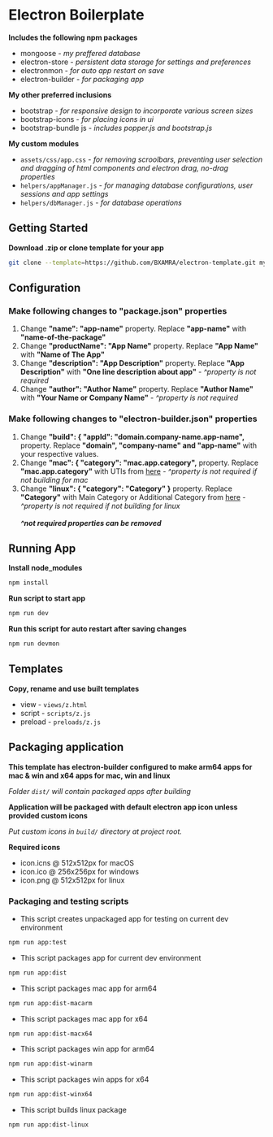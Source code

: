 # Electron Boilerplate
**Includes the following npm packages**
- mongoose - *my preffered database*
- electron-store - *persistent data storage for settings and preferences*
- electronmon - *for auto app restart on save*
- electron-builder - *for packaging app*

**My other preferred inclusions**
- bootstrap - *for responsive design to incorporate various screen sizes*
- bootstrap-icons - *for placing icons in ui*
- bootstrap-bundle js - *includes popper.js and bootstrap.js*

**My custom modules**
- `assets/css/app.css` - *for removing scroolbars, preventing user selection and dragging of html components and electron drag, no-drag properties*
- `helpers/appManager.js` - *for managing database configurations, user sessions and app settings*
- `helpers/dbManager.js` - *for database operations*

## Getting Started
**Download .zip or clone template for your app**
```bash
git clone --template=https://github.com/BXAMRA/electron-template.git my-app
```

## Configuration
### Make following changes to "package.json" properties
1. Change **"name": "app-name"** property. Replace **"app-name"** with **"name-of-the-package"**
2. Change **"productName": "App Name"** property. Replace **"App Name"** with **"Name of The App"**
3. Change **"description": "App Description"** property. Replace **"App Description"** with **"One line description about app"** *- ^property is not required*
4. Change **"author": "Author Name"** property. Replace **"Author Name"** with **"Your Name or Company Name"** *- ^property is not required*

### Make following changes to "electron-builder.json" properties
1. Change **"build": { "appId": "domain.company-name.app-name",** property. Replace **"domain", "company-name" and "app-name"** with your respective values.
2. Change **"mac": { "category": "mac.app.category",** property. Replace **"mac.app.category"** with UTIs from [here](https://developer.apple.com/library/ios/documentation/General/Reference/InfoPlistKeyReference/Articles/LaunchServicesKeys.html#//apple_ref/doc/uid/TP40009250-SW8) *- ^property is not required if not building for mac*
3. Change **"linux": { "category": "Category" }** property. Replace **"Category"** with Main Category or Additional Category from [here](https://specifications.freedesktop.org/menu-spec/latest/apa.html#main-category-registry) *- ^property is not required if not building for linux*\
\
***^not required properties can be removed***

## Running App
**Install node_modules**
```bash
npm install
```
**Run script to start app**
```bash
npm run dev
```
**Run this script for auto restart after saving changes**
```bash
npm run devmon
```

## Templates
**Copy, rename and use built templates**
* view - `views/z.html`
* script - `scripts/z.js`
* preload - `preloads/z.js`


## Packaging application
**This template has electron-builder configured to make arm64 apps for mac & win and x64 apps for mac, win and linux**

*Folder `dist/` will contain packaged apps after building*

**Application will be packaged with default electron app icon unless provided custom icons**

*Put custom icons in `build/` directory at project root.*

**Required icons**
* icon.icns @ 512x512px for macOS
* icon.ico @ 256x256px for windows
* icon.png @ 512x512px for linux

### Packaging and testing scripts


* This script creates unpackaged app for testing on current dev environment
```bash
npm run app:test
```

* This script packages app for current dev environment
```bash
npm run app:dist
```

* This script packages mac app for arm64
```bash
npm run app:dist-macarm
```

* This script packages mac app for x64
```bash
npm run app:dist-macx64
```

* This script packages win app for arm64
```bash
npm run app:dist-winarm
```

* This script packages win apps for x64
```bash
npm run app:dist-winx64
```

* This script builds linux package
```bash
npm run app:dist-linux
```
